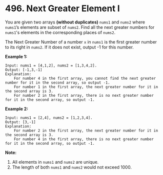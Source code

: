 # 496. Next Greater Element I

You are given two arrays __(without duplicates)__ `nums1` and `nums2` where
`nums1`’s elements are subset of `nums2`. Find all the next greater numbers	for
`nums1`'s elements in the corresponding places of `nums2`.

The Next Greater Number of a number `x` in `nums1` is the first greater number
to its right in `nums2`. If it does not exist, output -1 for this number.

__Example 1:__

```
Input: nums1 = [4,1,2], nums2 = [1,3,4,2].
Output: [-1,3,-1]
Explanation:
    For number 4 in the first array, you cannot find the next greater number for it in the second array, so output -1.
    For number 1 in the first array, the next greater number for it in the second array is 3.
    For number 2 in the first array, there is no next greater number for it in the second array, so output -1.
```

__Example 2:__

```
Input: nums1 = [2,4], nums2 = [1,2,3,4].
Output: [3,-1]
Explanation:
    For number 2 in the first array, the next greater number for it in the second array is 3.
    For number 4 in the first array, there is no next greater number for it in the second array, so output -1.
```

__Note:__

1. All elements in `nums1` and `nums2` are unique.
2. The length of both `nums1` and `nums2` would not exceed 1000.
